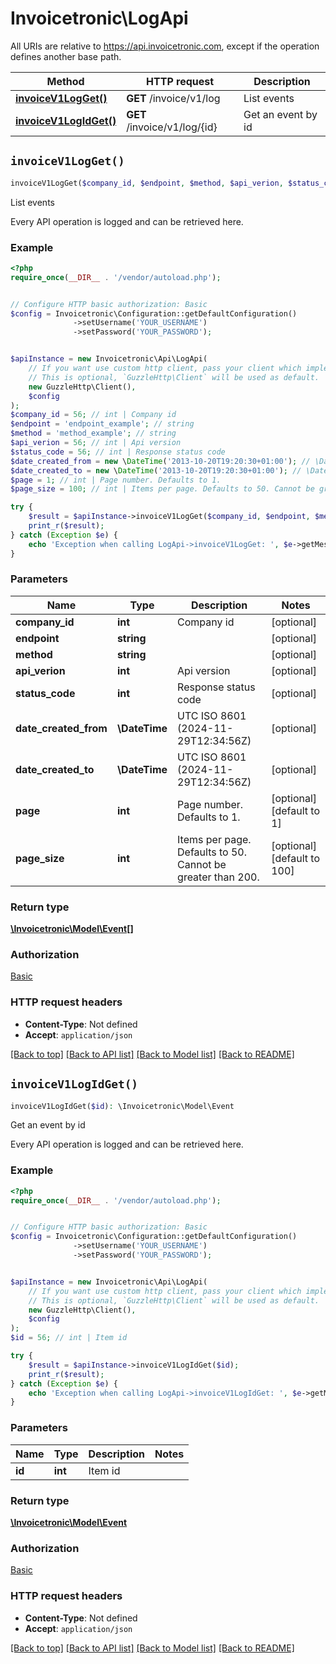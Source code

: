 # Invoicetronic\LogApi

All URIs are relative to https://api.invoicetronic.com, except if the operation defines another base path.

| Method | HTTP request | Description |
| ------------- | ------------- | ------------- |
| [**invoiceV1LogGet()**](LogApi.md#invoiceV1LogGet) | **GET** /invoice/v1/log | List events |
| [**invoiceV1LogIdGet()**](LogApi.md#invoiceV1LogIdGet) | **GET** /invoice/v1/log/{id} | Get an event by id |


## `invoiceV1LogGet()`

```php
invoiceV1LogGet($company_id, $endpoint, $method, $api_verion, $status_code, $date_created_from, $date_created_to, $page, $page_size): \Invoicetronic\Model\Event[]
```

List events

Every API operation is logged and can be retrieved here.

### Example

```php
<?php
require_once(__DIR__ . '/vendor/autoload.php');


// Configure HTTP basic authorization: Basic
$config = Invoicetronic\Configuration::getDefaultConfiguration()
              ->setUsername('YOUR_USERNAME')
              ->setPassword('YOUR_PASSWORD');


$apiInstance = new Invoicetronic\Api\LogApi(
    // If you want use custom http client, pass your client which implements `GuzzleHttp\ClientInterface`.
    // This is optional, `GuzzleHttp\Client` will be used as default.
    new GuzzleHttp\Client(),
    $config
);
$company_id = 56; // int | Company id
$endpoint = 'endpoint_example'; // string
$method = 'method_example'; // string
$api_verion = 56; // int | Api version
$status_code = 56; // int | Response status code
$date_created_from = new \DateTime('2013-10-20T19:20:30+01:00'); // \DateTime | UTC ISO 8601 (2024-11-29T12:34:56Z)
$date_created_to = new \DateTime('2013-10-20T19:20:30+01:00'); // \DateTime | UTC ISO 8601 (2024-11-29T12:34:56Z)
$page = 1; // int | Page number. Defaults to 1.
$page_size = 100; // int | Items per page. Defaults to 50. Cannot be greater than 200.

try {
    $result = $apiInstance->invoiceV1LogGet($company_id, $endpoint, $method, $api_verion, $status_code, $date_created_from, $date_created_to, $page, $page_size);
    print_r($result);
} catch (Exception $e) {
    echo 'Exception when calling LogApi->invoiceV1LogGet: ', $e->getMessage(), PHP_EOL;
}
```

### Parameters

| Name | Type | Description  | Notes |
| ------------- | ------------- | ------------- | ------------- |
| **company_id** | **int**| Company id | [optional] |
| **endpoint** | **string**|  | [optional] |
| **method** | **string**|  | [optional] |
| **api_verion** | **int**| Api version | [optional] |
| **status_code** | **int**| Response status code | [optional] |
| **date_created_from** | **\DateTime**| UTC ISO 8601 (2024-11-29T12:34:56Z) | [optional] |
| **date_created_to** | **\DateTime**| UTC ISO 8601 (2024-11-29T12:34:56Z) | [optional] |
| **page** | **int**| Page number. Defaults to 1. | [optional] [default to 1] |
| **page_size** | **int**| Items per page. Defaults to 50. Cannot be greater than 200. | [optional] [default to 100] |

### Return type

[**\Invoicetronic\Model\Event[]**](../Model/Event.md)

### Authorization

[Basic](../../README.md#Basic)

### HTTP request headers

- **Content-Type**: Not defined
- **Accept**: `application/json`

[[Back to top]](#) [[Back to API list]](../../README.md#endpoints)
[[Back to Model list]](../../README.md#models)
[[Back to README]](../../README.md)

## `invoiceV1LogIdGet()`

```php
invoiceV1LogIdGet($id): \Invoicetronic\Model\Event
```

Get an event by id

Every API operation is logged and can be retrieved here.

### Example

```php
<?php
require_once(__DIR__ . '/vendor/autoload.php');


// Configure HTTP basic authorization: Basic
$config = Invoicetronic\Configuration::getDefaultConfiguration()
              ->setUsername('YOUR_USERNAME')
              ->setPassword('YOUR_PASSWORD');


$apiInstance = new Invoicetronic\Api\LogApi(
    // If you want use custom http client, pass your client which implements `GuzzleHttp\ClientInterface`.
    // This is optional, `GuzzleHttp\Client` will be used as default.
    new GuzzleHttp\Client(),
    $config
);
$id = 56; // int | Item id

try {
    $result = $apiInstance->invoiceV1LogIdGet($id);
    print_r($result);
} catch (Exception $e) {
    echo 'Exception when calling LogApi->invoiceV1LogIdGet: ', $e->getMessage(), PHP_EOL;
}
```

### Parameters

| Name | Type | Description  | Notes |
| ------------- | ------------- | ------------- | ------------- |
| **id** | **int**| Item id | |

### Return type

[**\Invoicetronic\Model\Event**](../Model/Event.md)

### Authorization

[Basic](../../README.md#Basic)

### HTTP request headers

- **Content-Type**: Not defined
- **Accept**: `application/json`

[[Back to top]](#) [[Back to API list]](../../README.md#endpoints)
[[Back to Model list]](../../README.md#models)
[[Back to README]](../../README.md)
